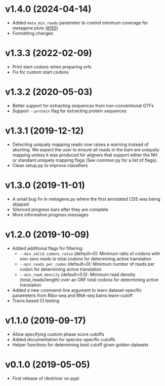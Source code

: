 # v1.4.0 (2024-04-14)

- Added `meta_min_reads` parameter to control minimum coverage for metagene plots ([#155](https://github.com/smithlabcode/ribotricer/pull/155))
- Formatting changes

# v1.3.3 (2022-02-09)

- Print start codons when preparing orfs
- Fix for custom start codons

# v1.3.2 (2020-05-03)

- Better support for extracting sequences from non-conventional GTFs
- Support `--protein` flag for extracting protein sequences

# v1.3.1 (2019-12-12)

- Detecting uniquely mapping reads now raises a warning instead of aborting. We expect the user to ensure all reads in the bam are uniquely mapping unless it was produced for aligners that support either the NH or standard uniquely mapping flags (See common.py for a list of flags).
- Clean setup.py to improve classifiers


# v1.3.0 (2019-11-01)

- A small bug fix in metagene.py where the first annotated CDS was being skipped
- Silenced progress bars after they are complete
- More informative progress messages

# v1.2.0 (2019-10-09)

- Added additional flags for filtering:
	- `--min_valid_codons_ratio` (default=0): Minimum ratio of codons with non-zero reads to total codons for determining active translation
	- `--min_reads_per_codon` (default=0): Minimum number of reads per codon for determining active translation
	- `--min_read_density` (default=0.0): Minimum read density (total_reads/length) over an ORF total codons for determining active translation
- Added a new command-line argument to learn dataset-specific parameters from Ribo-seq and RNA-seq bams learn-cutoff
- Travis based CI testing

# v1.1.0 (2019-09-17)

- Allow specifying custom phase score cutoffs
- Added documentation for species-specific cutoffs
- Helper functions for determining best cutoff given golden datasets

# v0.1.0 (2019-05-05)

- First release of ribotricer on pypi
